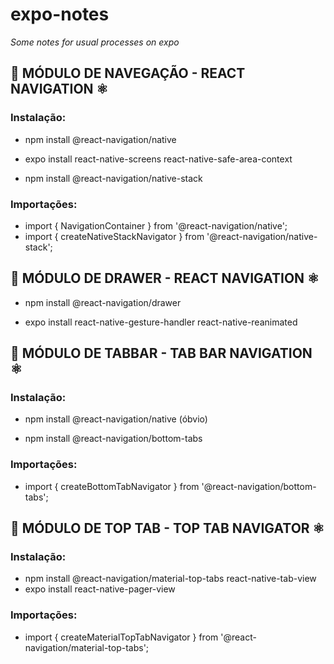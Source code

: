 # expo-notes
_Some notes for usual processes on expo_
## 📲️ MÓDULO DE NAVEGAÇÃO - REACT NAVIGATION ⚛️

### Instalação:

- npm install @react-navigation/native

- expo install react-native-screens react-native-safe-area-context

- npm install @react-navigation/native-stack

### Importações:

- import { NavigationContainer } from '@react-navigation/native';
- import { createNativeStackNavigator } from '@react-navigation/native-stack';

## 📲️ MÓDULO DE DRAWER - REACT NAVIGATION ⚛️

- npm install @react-navigation/drawer

- expo install react-native-gesture-handler react-native-reanimated

## 📲️ MÓDULO DE TABBAR - TAB BAR NAVIGATION ⚛️

### Instalação:

 - npm install @react-navigation/native                  (óbvio)
 
 - npm install @react-navigation/bottom-tabs
 
### Importações:
 
 - import { createBottomTabNavigator } from '@react-navigation/bottom-tabs';

## 📲️ MÓDULO DE TOP TAB - TOP TAB NAVIGATOR ⚛️

### Instalação:
- npm install @react-navigation/material-top-tabs react-native-tab-view
- expo install react-native-pager-view

### Importações:
- import { createMaterialTopTabNavigator } from '@react-navigation/material-top-tabs';

